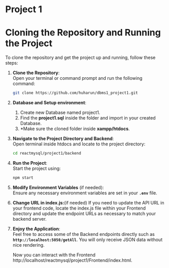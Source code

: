 # Project 1

# Cloning the Repository and Running the Project

To clone the repository and get the project up and running, follow these steps:

1. **Clone the Repository**:  
   Open your terminal or command prompt and run the following command:
   ```bash
   git clone https://github.com/huharun/dbms1_project1.git
   ```

6. **Database and Setup environment**:  
   1. Create new Database named project1.
   2. Find the **project1.sql** inside the folder and import in your created Database.
   3. *Make sure the cloned folder inside **xampp/htdocs**.

2. **Navigate to the Project Directory and Backend**:  
   Open terminal inside htdocs and locate to the project directory:
   ```bash
   cd reactmysql/project1/backend
   ```

3. **Run the Project**:  
   Start the project using:
   ```bash
   npm start
   ```

4. **Modify Environment Variables** (if needed):  
   Ensure any necessary environment variables are set in your **`.env`** file.

5. **Change URL in index.js:**(if needed)
If you need to update the API URL in your frontend code, locate the index.js file within your Frontend directory and update the endpoint URLs as necessary to match your backend server.


9. **Enjoy the Application**:  
   Feel free to access some of the Backend endpoints directly such as **`http://localhost:5050/getAll`**. You will only receive JSON data without nice rendering.

   Now you can interact with the Frontend http://localhost/reactmysql/project1/Frontend/index.html.



